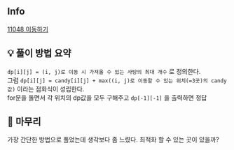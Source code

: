 ## Info
[11048 이동하기](https://www.acmicpc.net/problem/11048)

## 💡 풀이 방법 요약
`dp[i][j] = (i, j)로 이동 시 가져올 수 있는 사탕의 최대 개수` 로 정의한다.  
그럼 `dp[i][j] = candy[i][j] + max((i, j)로 이동할 수 있는 위치(=3곳)의 candy 값)` 이라는 점화식이 성립한다.  
for문을 돌면서 각 위치의 dp값을 모두 구해주고 `dp[-1][-1]` 을 출력하면 정답

## 🙂 마무리
가장 간단한 방법으로 풀었는데 생각보다 좀 느렸다. 최적화 할 수 있는 곳이 있을까?
